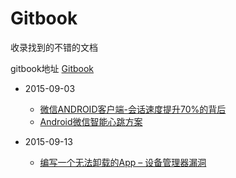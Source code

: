 # Gitbook

收录找到的不错的文档

gitbook地址 [Gitbook](http://dodola.gitbooks.io/gitbook/content/)


* 2015-09-03
   * [微信ANDROID客户端-会话速度提升70%的背后](2015-09-03/weixin_android1.md)
   * [Android微信智能心跳方案](2015-09-03/weixin_android1.md)
   
* 2015-09-13   
   * [编写一个无法卸载的App – 设备管理器漏洞](2015-09-13/2015-09-13.md)